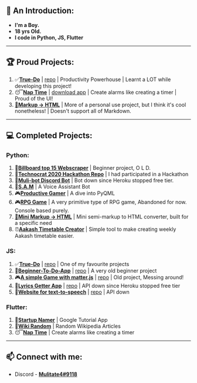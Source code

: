 ## 👋 An Introduction:
- **I'm a Boy.**
- **18 yrs Old.**
- **I code in Python, JS, Flutter**

----
## 🏆 Proud Projects:
  1. ✅[**True-Do**](https://truedositetmp-1-c0868472.deta.app/) | [repo](https://github.com/True-Do/True-Do) | Productivity Powerhouse | Learnt a LOT while developing this project!
  2. 😴[**Nap Time**](https://github.com/mulitate4/Nap-Time) | [download app](https://github.com/mulitate4/Nap-Time/raw/main/current-apk/Nap-Time.apk) | Create alarms like creating a timer | Proud of the UI!
  3. [📝**Markup -> HTML**](https://github.com/mulitate4/Blogging-Helper) | More of a personal use project, but I think it's cool nonetheless! | Doesn't support all of Markdown.

----
## 💻 Completed Projects:
### Python:
  1. 🎵[**Billboard top 15 Webscraper**](https://github.com/mulitate4/scripts_Web-Scrapers/blob/master/BillBoard_Top15.py) | Beginner project, O L D.
  2. 🤔[**Technocrat 2020 Hackathon Repo**](https://github.com/mulitate4/hackathon_Technocrat-2020) | I had participated in a Hackathon
  3. 🤖[**Muli-bot Discord Bot**](https://discord.gg/9CBrq6D) | Bot down since Heroku stopped free tier.
  4. 🤖[**S.A.M**](https://github.com/mulitate4/S.A.M) | A Voice Assistant Bot
  6. 🎮[**Productive Gamer**](https://github.com/mulitate4/Productive-Gamer) | A dive into PyQML
  7. 🎮[**RPG Game**](https://github.com/mulitate4/RPG-Game) | A very primitive type of RPG game, Abandoned for now. Console based purely.
  8. [📝**Mini Markup -> HTML**](https://github.com/mulitate4/Blogging-Helper) | Mini semi-markup to HTML converter, built for a specific need
  9. ⏰[**Aakash Timetable Creator**](http://aakashtimetable.pythonanywhere.com/) | Simple tool to make creating weekly Aakash timetable easier.

### JS:
  1. ✅[**True-Do**](https://truedositetmp-1-c0868472.deta.app/) | [repo](https://github.com/True-Do/True-Do) | One of my favourite projects
  2. 📜[**Beginner-To-Do-App**](https://mulitate4.github.io/To-Do/) | [repo](https://github.com/mulitate4/To-Do/) | A very old beginner project
  4. 🎮[**A simple Game with matter.js**](https://mulitate4.github.io/Slingshot-Game/) | [repo](https://github.com/mulitate4/Slingshot-Game) | Old project, Messing around!
  5. 🎵[**Lyrics Getter App**](https://mulitate4.github.io/Lyricist/) | [repo](https://github.com/mulitate4/Lyricist/) | API down since Heroku stopped free tier
  6. 📢[**Website for text-to-speech**](https://mulitate4.github.io/TTShare/) | [repo](https://github.com/mulitate4/TTShare) | API down

### Flutter:
  1. 💼[**Startup Namer**](https://github.com/mulitate4/app_Startup-Namer) | Google Tutorial App
  2. 📄[**Wiki Random**](https://github.com/mulitate4/Random-Wiki-App) | Random Wikipedia Articles
  3. 😴[**Nap Time**](https://github.com/mulitate4/Nap-Time) | Create alarms like creating a timer

  
 

 
----

## 📫 Connect with me: 
- Discord - [**Mulitate4#9118**](https://discord.bio/p/mulitate4)
